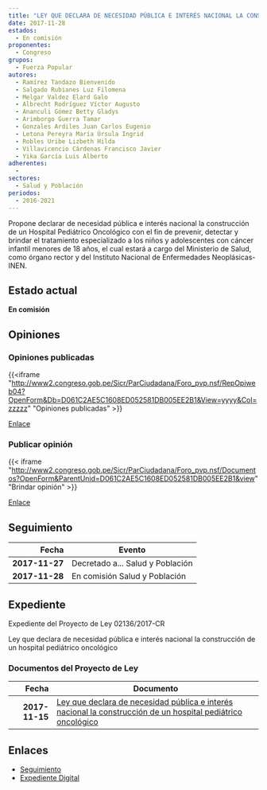 ```yaml
---
title: "LEY QUE DECLARA DE NECESIDAD PÚBLICA E INTERÉS NACIONAL LA CONSTRUCCIÓN DE UN HOSPITAL PEDIÁTRICO ONCOLÓGICO"
date: 2017-11-28
estados: 
  - En comisión
proponentes: 
  - Congreso
grupos: 
  - Fuerza Popular
autores: 
  - Ramírez Tandazo Bienvenido
  - Salgado Rubianes Luz Filomena
  - Melgar Valdez Elard Galo
  - Albrecht Rodríguez Víctor Augusto
  - Ananculi Gómez Betty Gladys
  - Arimborgo Guerra Tamar
  - Gonzales Ardiles Juan Carlos Eugenio
  - Letona Pereyra María Úrsula Ingrid
  - Robles Uribe Lizbeth Hilda
  - Villavicencio Cárdenas Francisco Javier
  - Yika García Luis Alberto
adherentes: 
  - 
sectores: 
  - Salud y Población
periodos: 
  - 2016-2021
---
```


Propone declarar de necesidad pública e interés nacional la construcción de un Hospital Pediátrico Oncológico con el fin de prevenir, detectar y brindar el tratamiento especializado a los niños y adolescentes con cáncer infantil menores de 18 años, el cual estará a cargo del Ministerio de Salud, como órgano rector y del Instituto Nacional de Enfermedades Neoplásicas-INEN.


## Estado actual

**En comisión**

## Opiniones

### Opiniones publicadas

{{<iframe "http://www2.congreso.gob.pe/Sicr/ParCiudadana/Foro_pvp.nsf/RepOpiweb04?OpenForm&Db=D061C2AE5C1608ED052581DB005EE2B1&View=yyyy&Col=zzzzz" "Opiniones publicadas" >}}

[Enlace](http://www2.congreso.gob.pe/Sicr/ParCiudadana/Foro_pvp.nsf/RepOpiweb04?OpenForm&Db=D061C2AE5C1608ED052581DB005EE2B1&View=yyyy&Col=zzzzz)
### Publicar opinión

{{< iframe "http://www2.congreso.gob.pe/Sicr/ParCiudadana/Foro_pvp.nsf/Documentos?OpenForm&ParentUnid=D061C2AE5C1608ED052581DB005EE2B1&view" "Brindar opinión" >}}

[Enlace](http://www2.congreso.gob.pe/Sicr/ParCiudadana/Foro_pvp.nsf/Documentos?OpenForm&ParentUnid=D061C2AE5C1608ED052581DB005EE2B1&view)

## Seguimiento

| Fecha | Evento |
|------:|--------|
| **2017-11-27** | Decretado a... Salud y Población|
| **2017-11-28** | En comisión Salud y Población|


## Expediente

Expediente del Proyecto de Ley 02136/2017-CR

Ley que declara de necesidad pública e interés nacional la construcción de un hospital pediátrico oncológico


### Documentos del Proyecto de Ley

| Fecha | Documento |
|------:|--------|
| **2017-11-15** | [Ley que declara de necesidad pública e interés nacional la construcción de un hospital pediátrico oncológico](http://www.leyes.congreso.gob.pe/Documentos/2016_2021/Proyectos_de_Ley_y_de_Resoluciones_Legislativas/PL0213620171115.pdf) |

## Enlaces 

- [Seguimiento](http://www2.congreso.gob.pe/Sicr/TraDocEstProc/CLProLey2016.nsf/f7fff46988ca05b1052578e100829cc7/5faeb15f4551c483052581db0053ebe5?OpenDocument)
- [Expediente Digital](http://www2.congreso.gob.pe/Sicr/TraDocEstProc/CLProLey2016.nsf/f7fff46988ca05b1052578e100829cc7/5faeb15f4551c483052581db0053ebe5?OpenDocument&Click=05257FB7005EB655.eb71d0cf91d8294e05256cdf006b5706/$Body/0.1C6C)
